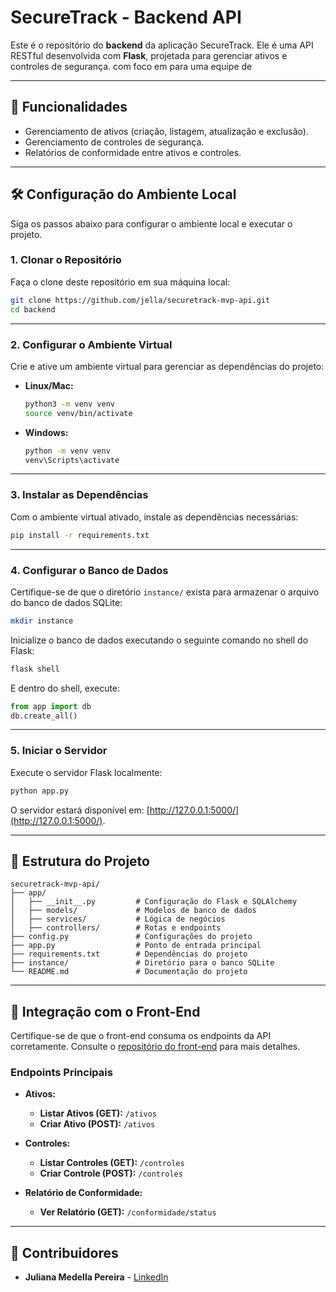 # SecureTrack - Backend API

Este é o repositório do **backend** da aplicação SecureTrack. Ele é uma API RESTful desenvolvida com **Flask**, projetada para gerenciar ativos e controles de segurança. com foco em para uma equipe de 

---

## 🚀 Funcionalidades

- Gerenciamento de ativos (criação, listagem, atualização e exclusão).
- Gerenciamento de controles de segurança.
- Relatórios de conformidade entre ativos e controles.

---

## 🛠️ Configuração do Ambiente Local

Siga os passos abaixo para configurar o ambiente local e executar o projeto.

### 1. Clonar o Repositório

Faça o clone deste repositório em sua máquina local:

```bash
git clone https://github.com/jella/securetrack-mvp-api.git
cd backend
```

---

### 2. Configurar o Ambiente Virtual

Crie e ative um ambiente virtual para gerenciar as dependências do projeto:

- **Linux/Mac:**
  ```bash
  python3 -m venv venv
  source venv/bin/activate
  ```

- **Windows:**
  ```bash
  python -m venv venv
  venv\Scripts\activate
  ```

---

### 3. Instalar as Dependências

Com o ambiente virtual ativado, instale as dependências necessárias:

```bash
pip install -r requirements.txt
```

---

### 4. Configurar o Banco de Dados

Certifique-se de que o diretório `instance/` exista para armazenar o arquivo do banco de dados SQLite:

```bash
mkdir instance
```

Inicialize o banco de dados executando o seguinte comando no shell do Flask:

```bash
flask shell
```

E dentro do shell, execute:

```python
from app import db
db.create_all()
```

---

### 5. Iniciar o Servidor

Execute o servidor Flask localmente:

```bash
python app.py
```

O servidor estará disponível em: [http://127.0.0.1:5000/](http://127.0.0.1:5000/).

---

## 📁 Estrutura do Projeto

```plaintext
securetrack-mvp-api/
├── app/
│   ├── __init__.py         # Configuração do Flask e SQLAlchemy
│   ├── models/             # Modelos de banco de dados
│   ├── services/           # Lógica de negócios
│   ├── controllers/        # Rotas e endpoints
├── config.py               # Configurações do projeto
├── app.py                  # Ponto de entrada principal
├── requirements.txt        # Dependências do projeto
├── instance/               # Diretório para o banco SQLite
└── README.md               # Documentação do projeto
```

---

## 🔗 Integração com o Front-End

Certifique-se de que o front-end consuma os endpoints da API corretamente. Consulte o [repositório do front-end](https://github.com/jella/securetrack-mvp-frontend.git) para mais detalhes.

### Endpoints Principais

- **Ativos:**
  - **Listar Ativos (GET):** `/ativos`
  - **Criar Ativo (POST):** `/ativos`

- **Controles:**
  - **Listar Controles (GET):** `/controles`
  - **Criar Controle (POST):** `/controles`

- **Relatório de Conformidade:**
  - **Ver Relatório (GET):** `/conformidade/status`

---

## 👥 Contribuidores

- **Juliana Medella Pereira** - [LinkedIn](https://www.linkedin.com/in/juliana-medella/)
